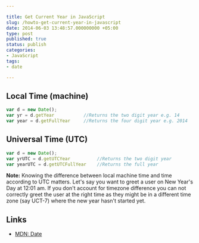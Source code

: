 ```yaml
---

title: Get Current Year in JavaScript
slug: /howto-get-current-year-in-javascript
date: 2014-06-03 13:48:57.000000000 +05:00
type: post
published: true
status: publish
categories:
- JavaScript
tags:
- date

---
```


Local Time (machine)
-----
 
```javascript
var d = new Date();
var yr = d.getYear           //Returns the two digit year e.g. 14 
var year = d.getFullYear     //Returns the four digit year e.g. 2014
``` 


Universal Time (UTC)
-----
 
```javascript
var d = new Date();
var yrUTC = d.getUTCYear          //Returns the two digit year
var yearUTC = d.getUTCFullYear    //Returns the full year
``` 

**Note:** Knowing the difference between local machine time and time according to UTC matters. Let's say you want to greet a user on New Year's Day at 12:01 am. If you don't account for timezone difference you can not correctly greet the user at the right time as they might be in a different time zone (say UCT-7) where the new year hasn't started yet.  

Links
---

- [MDN: Date](https://developer.mozilla.org/en-US/docs/Web/JavaScript/Reference/Global_Objects/Date)
